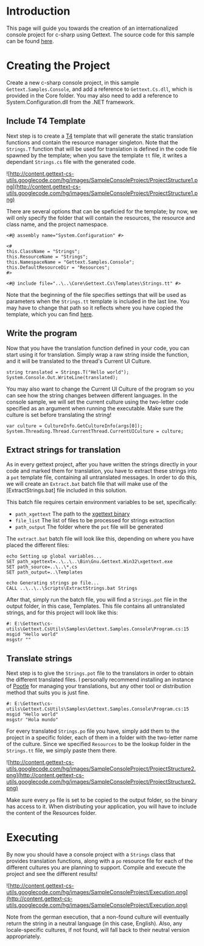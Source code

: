 # Introduction #

This page will guide you towards the creation of an internationalized console project for c-sharp using Gettext. The source code for this sample can be found [here](http://code.google.com/p/gettext-cs-utils/source/browse/#hg/Gettext.CsUtils/Samples/Gettext.Samples.Console).

# Creating the Project #

Create a new c-sharp console project, in this sample `Gettext.Samples.Console`, and add a reference to `Gettext.Cs.dll`, which is provided in the Core folder. You may also need to add a reference to System.Configuration.dll from the .NET framework.

## Include T4 Template ##

Next step is to create a [T4](http://msdn.microsoft.com/en-us/library/bb126445.aspx) template that will generate the static translation functions and contain the resource manager singleton. Note that the `Strings.T` function that will be used for translation is defined in the code file spawned by the template; when you save the template `tt` file, it writes a dependant `Strings.cs` file with the generated code.

![http://content.gettext-cs-utils.googlecode.com/hg/images/SampleConsoleProject/ProjectStructure1.png](http://content.gettext-cs-utils.googlecode.com/hg/images/SampleConsoleProject/ProjectStructure1.png)

There are several options that can be speficied for the template; by now, we will only specify the folder that will contain the resources, the resource and class name, and the project namespace.

```
<#@ assembly name="System.Configuration" #>

<#
this.ClassName = "Strings";
this.ResourceName = "Strings";
this.NamespaceName = "Gettext.Samples.Console";
this.DefaultResourceDir = "Resources"; 
#>

<#@ include file="..\..\Core\Gettext.Cs\Templates\Strings.tt" #>
```

Note that the beginning of the file specifies settings that will be used as parameters when the `Strings.tt` template is included in the last line. You may have to change that path so it reflects where you have copied the template, which you can find [here](http://code.google.com/p/gettext-cs-utils/source/browse/Gettext.CsUtils/Core/Gettext.Cs/Templates/Strings.tt).

## Write the program ##

Now that you have the translation function defined in your code, you can start using it for translation. Simply wrap a raw string inside the function, and it will be translated to the thread's Current UI Culture.

```
string translated = Strings.T("Hello world");
System.Console.Out.WriteLine(translated);
```

You may also want to change the Current UI Culture of the program so you can see how the string changes between different languages. In the console sample, we will set the current culture using the two-letter code specified as an argument when running the executable. Make sure the culture is set before translating the string!

```
var culture = CultureInfo.GetCultureInfo(args[0]);
System.Threading.Thread.CurrentThread.CurrentUICulture = culture;
```

## Extract strings for translation ##

As in every gettext project, after you have written the strings directly in your code and marked them for translation, you have to extract these strings into a `pot` template file, containing all untranslated messages. In order to do this, we will create an `Extract.bat` batch file that will make use of the [ExtractStrings.bat] file included in this solution.

This batch file requires certain environment variables to be set, specifically:
  * `path_xgettext` The path to the [xgettext binary](http://code.google.com/p/gettext-cs-utils/source/browse/Gettext.CsUtils/#Gettext.CsUtils/Bin/Gnu.Gettext.Win32)
  * `file_list` The list of files to be processed for strings extraction
  * `path_output` The folder where the `pot` file will be generated

The `extract.bat` batch file will look like this, depending on where you have placed the different files:

```
echo Setting up global variables...
SET path_xgettext=..\..\..\Bin\Gnu.Gettext.Win32\xgettext.exe
SET path_source=..\..\*.cs
SET path_output=..\Templates

echo Generating strings po file...
CALL ..\..\..\Scripts\ExtractStrings.bat Strings
```

After that, simply run the batch file, you will find a `Strings.pot` file in the output folder, in this case, Templates. This file contains all untranslated strings, and for this project will look like this:

```
#: E:\Gettext\cs-utils\Gettext.CsUtils\Samples\Gettext.Samples.Console\Program.cs:15
msgid "Hello world"
msgstr ""
```

## Translate strings ##

Next step is to give the `Strings.pot` file to the translators in order to obtain the different translated files. I personally recommend installing an instance of [Pootle](http://translate.sourceforge.net/wiki/pootle/index) for managing your translations, but any other tool or distribution method that suits you is just fine.

```
#: E:\Gettext\cs-utils\Gettext.CsUtils\Samples\Gettext.Samples.Console\Program.cs:15
msgid "Hello world"
msgstr "Hola mundo"
```

For every translated `Strings.po` file you have, simply add them to the project in a specific folder, each of them in a folder with the two-letter name of the culture. Since we specified `Resources` to be the lookup folder in the `Strings.tt` file, we simply paste them there.

![http://content.gettext-cs-utils.googlecode.com/hg/images/SampleConsoleProject/ProjectStructure2.png](http://content.gettext-cs-utils.googlecode.com/hg/images/SampleConsoleProject/ProjectStructure2.png)

Make sure every `po` file is set to be copied to the output folder, so the binary has access to it. When distributing your application, you will have to include the content of the Resources folder.

# Executing #

By now you should have a console project with a `Strings` class that provides translation functions, along with a `po` resource file for each of the different cultures you are planning to support. Compile and execute the project and see the different results!

![http://content.gettext-cs-utils.googlecode.com/hg/images/SampleConsoleProject/Execution.png](http://content.gettext-cs-utils.googlecode.com/hg/images/SampleConsoleProject/Execution.png)

Note from the german execution, that a non-found culture will eventually return the string in a neutral language (in this case, English). Also, any locale-specific cultures, if not found, will fall back to their neutral version appropriately.